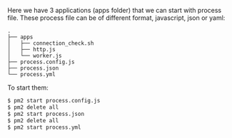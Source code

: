 
Here we have 3 applications (apps folder) that we can start with process file.
These process file can be of different format, javascript, json or yaml:

```
.
├── apps
│   ├── connection_check.sh
│   ├── http.js
│   └── worker.js
├── process.config.js
├── process.json
└── process.yml
```

To start them:

```bash
$ pm2 start process.config.js
$ pm2 delete all
$ pm2 start process.json
$ pm2 delete all
$ pm2 start process.yml
```
